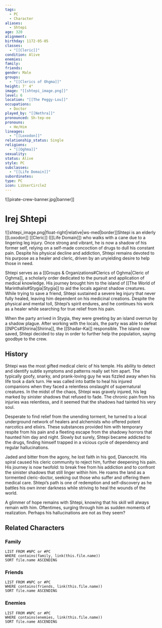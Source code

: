 ```yaml
---
tags:
  - PC
  - Character
aliases:
  - Shtepi
age: 320
alignment: 
birthday: 1172-05-05
classes:
  - "[[Cleric]]"
condition: Alive
enemies: 
family: 
friends: 
gender: Male
groups:
  - "[[Clerics of Ohgma]]"
height: 7' 4"
image: "[[shtepi_image.png]]"
level: 6
location: "[[The Peggy-Lou]]"
occupations:
  - Doctor
played_by: "[[Nethra]]"
pronounced: Sh-tep-ee
pronouns:
  - He/Him
lineages:
  - "[[Loxodon]]"
relationship_status: Single
religions:
  - "[[Oghma]]"
sexuality: 
status: Alive
style: PC
subclasses:
  - "[[Life Domain]]"
subordinates: 
type: PC
icon: LiUserCircle2
---
```


![[pirate-crew-banner.jpg|banner]]

# Irej Shtepi

![[shtepi_image.png|float-right|relative|ws-med|border]]Shtepi is an elderly [[Loxodon]] [[Cleric]] ([[Life Domain]]) who walks with a cane due to a lingering leg injury. Once strong and vibrant, he is now a shadow of his former self, relying on a self-made concoction of drugs to dull his constant pain. Despite his physical decline and addiction, Shtepi remains devoted to his purpose as a healer and cleric, driven by an unyielding desire to help those in need.

Shtepi serves as a [[Groups & Organizations#Clerics of Oghma|Cleric of Oghma]], a scholarly order dedicated to the pursuit and application of medical knowledge. His journey brought him to the island of [[The World of Marinthalis#Stygia|Stygia]] to aid the locals against shadow creatures. While trying to save a friend, Shtepi sustained a severe leg injury that never fully healed, leaving him dependent on his medicinal creations. Despite the physical and mental toll, Shtepi’s spirit endures, and he continues his work as a healer while searching for true relief from his pain.

When the party arrived in Stygia, they were greeting by an island overrun by a shadow plague. After working with the locals, the party was able to defeat [[NPCs#Shirina|Shirina]], the [[Shadar-Kai]] responsible. The island now saved, Shtepi decided to stay in order to further help the population, saying goodbye to the crew.

## History

Shtepi was the most gifted medical cleric of his temple. His ability to detect and identify subtle symptoms and patterns really set him apart. The typically goofy, snarky, and prank-loving guy he was fizzled away when his life took a dark turn. He was called into battle to heal his injured companions when they faced a relentless onslaught of supernatural creatures. In the midst of the chaos, Shtepi was gravely injured, his leg marked by sinister shadows that refused to fade. The chronic pain from his injuries was relentless, and it seemed that the shadows had tainted his very soul.

Desperate to find relief from the unending torment, he turned to a local underground network of healers and alchemists who offered potent narcotics and elixirs. These substances provided him with temporary respite from his pain and a fleeting escape from the shadowy horrors that haunted him day and night. Slowly but surely, Shtepi became addicted to the drugs, finding himself trapped in a vicious cycle of dependency and regular hallucinations.

Jaded and bitter from the agony, he lost faith in his god, Diancecht. His spiral caused his cleric community to reject him, further deepening his pain. His journey is now twofold: to break free from his addiction and to confront the sinister shadows that still linger within him. He roams the land as a tormented cleric-doctor, seeking out those who suffer and offering them medical care. Shtepi’s path is one of redemption and self-discovery as he battles his own inner darkness while striving to heal the wounds of the world. 

A glimmer of hope remains with Shtepi, knowing that his skill will always remain with him. Oftentimes, surging through him as sudden moments of realization. Perhaps his hallucinations are not as they seem?

## Related Characters

### Family

```dataview
LIST FROM #NPC or #PC
WHERE contains(family, link(this.file.name))
SORT file.name ASCENDING
```

### Friends

```dataview
LIST FROM #NPC or #PC
WHERE contains(friends, link(this.file.name))
SORT file.name ASCENDING
```

### Enemies

```dataview
LIST FROM #NPC or #PC
WHERE contains(enemies, link(this.file.name))
SORT file.name ASCENDING
```
